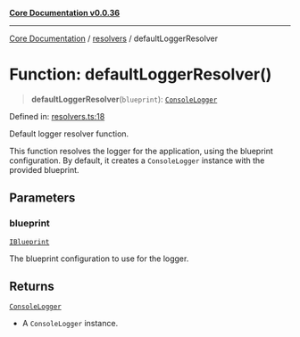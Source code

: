 [**Core Documentation v0.0.36**](../../README.md)

***

[Core Documentation](../../modules.md) / [resolvers](../README.md) / defaultLoggerResolver

# Function: defaultLoggerResolver()

> **defaultLoggerResolver**(`blueprint`): [`ConsoleLogger`](../../ConsoleLogger/classes/ConsoleLogger.md)

Defined in: [resolvers.ts:18](https://github.com/stonemjs/core/blob/9f959fbf0878444ad50749e09c8b1ee612a83d71/src/resolvers.ts#L18)

Default logger resolver function.

This function resolves the logger for the application, using the blueprint configuration.
By default, it creates a `ConsoleLogger` instance with the provided blueprint.

## Parameters

### blueprint

[`IBlueprint`](../../declarations/type-aliases/IBlueprint.md)

The blueprint configuration to use for the logger.

## Returns

[`ConsoleLogger`](../../ConsoleLogger/classes/ConsoleLogger.md)

- A `ConsoleLogger` instance.

